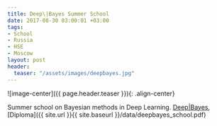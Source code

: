```yaml
---
title: Deep\|Bayes Summer School
date: 2017-08-30 03:00:01 +03:00
tags:
- School
- Russia
- HSE
- Moscow
layout: post
header:
  teaser: "/assets/images/deepbayes.jpg"
---
```


![image-center]({{ page.header.teaser }}){: .align-center}

Summer school on Bayesian methods in Deep Learning. [Deep\|Bayes](http://deepbayes.ru), [Diploma]({{ site.url }}{{ site.baseurl }}/data/deepbayes_school.pdf)
